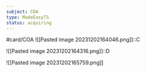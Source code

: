 ```yaml
---
subject: COA
type: MadeEasyTS
status: acquiring
---
```

#card/COA
![[Pasted image 20231202164046.png]]::C <!--SR:!2023-12-04,2,150-->

![[Pasted image 20231202164316.png]]::D <!--SR:!2023-12-04,2,150-->

![[Pasted image 20231202165759.png]]